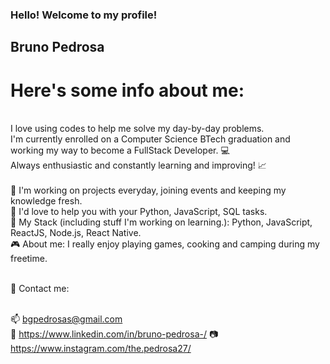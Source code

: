 ### Hello! Welcome to my profile!

## Bruno Pedrosa

# Here's some info about me:
<br />I love using codes to help me solve my day-by-day problems. 
<br />I'm currently enrolled on a Computer Science BTech graduation and working my way to become a FullStack Developer. :computer:
<br />Always enthusiastic and constantly learning and improving! :chart_with_upwards_trend:
<br /><br />
:hammer:  I'm working on projects everyday, joining events and keeping my knowledge fresh.<br />
:file_folder:  I'd love to help you with your Python, JavaScript, SQL tasks.<br />
:floppy_disk:  My Stack (including stuff I'm working on learning.): Python, JavaScript, ReactJS, Node.js, React Native.<br />
:video_game:  About me:  I really enjoy playing games, cooking and camping during my freetime.<br /><br />

:email:  Contact me:<br /><br />

:mailbox: bgpedrosas@gmail.com<br />
:briefcase: https://www.linkedin.com/in/bruno-pedrosa-/
:camera: https://www.instagram.com/the.pedrosa27/
